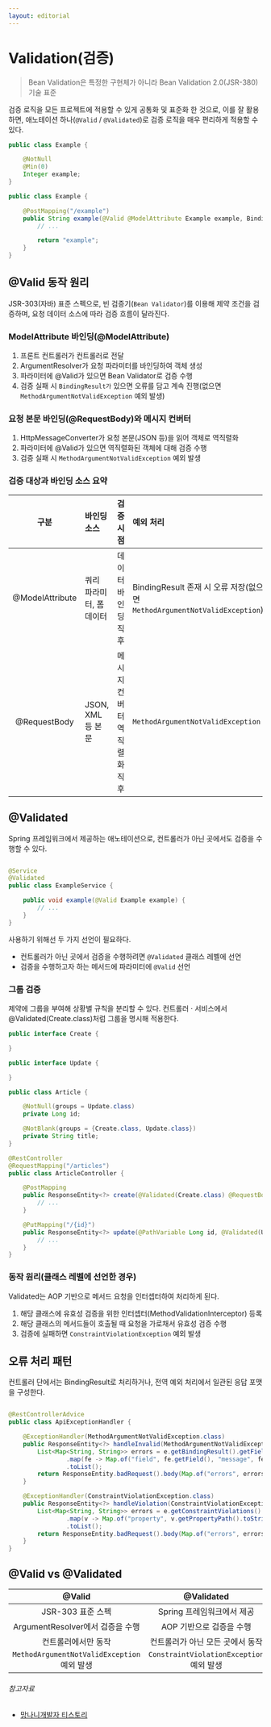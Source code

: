 ```yaml
---
layout: editorial
---
```


# Validation(검증)

> Bean Validation은 특정한 구현체가 아니라 Bean Validation 2.0(JSR-380) 기술 표준

검증 로직을 모든 프로젝트에 적용할 수 있게 공통화 및 표준화 한 것으로, 이를 잘 활용하면, 애노테이션 하나(`@Valid` / `@Validated`)로 검증 로직을 매우 편리하게 적용할 수 있다.

```java
public class Example {

    @NotNull
    @Min(0)
    Integer example;
}
```

```java
public class Example {

    @PostMapping("/example")
    public String example(@Valid @ModelAttribute Example example, BindingResult bindingResult) {
        // ...

        return "example";
    }
}
```

## @Valid 동작 원리

JSR-303(자바) 표준 스펙으로, 빈 검증기(`Bean Validator`)를 이용해 제약 조건을 검증하며, 요청 데이터 소스에 따라 검증 흐름이 달라진다.

### ModelAttribute 바인딩(@ModelAttribute)

1. 프론트 컨트롤러가 컨트롤러로 전달
2. ArgumentResolver가 요청 파라미터를 바인딩하여 객체 생성
3. 파라미터에 @Valid가 있으면 Bean Validator로 검증 수행
4. 검증 실패 시 `BindingResult가` 있으면 오류를 담고 계속 진행(없으면 `MethodArgumentNotValidException` 예외 발생)

### 요청 본문 바인딩(@RequestBody)와 메시지 컨버터

1. HttpMessageConverter가 요청 본문(JSON 등)을 읽어 객체로 역직렬화
2. 파라미터에 @Valid가 있으면 역직렬화된 객체에 대해 검증 수행
3. 검증 실패 시 `MethodArgumentNotValidException` 예외 발생

### 검증 대상과 바인딩 소스 요약

|       구분        | 바인딩 소스         | 검증 시점           | 예외 처리                                                           |
|:---------------:|:---------------|:----------------|:----------------------------------------------------------------|
| @ModelAttribute | 쿼리 파라미터, 폼 데이터 | 데이터 바인딩 직후      | BindingResult 존재 시 오류 저장(없으면 `MethodArgumentNotValidException`) |
|  @RequestBody   | JSON, XML 등 본문 | 메시지 컨버터 역직렬화 직후 | `MethodArgumentNotValidException`                               |

## @Validated

Spring 프레임워크에서 제공하는 애노테이션으로, 컨트롤러가 아닌 곳에서도 검증을 수행할 수 있다.

```java

@Service
@Validated
public class ExampleService {

    public void example(@Valid Example example) {
        // ...
    }
}
```

사용하기 위해선 두 가지 선언이 필요하다.

- 컨트롤러가 아닌 곳에서 검증을 수행하려면 `@Validated` 클래스 레벨에 선언
- 검증을 수행하고자 하는 메서드에 파라미터에 `@Valid` 선언

### 그룹 검증

제약에 그룹을 부여해 상황별 규칙을 분리할 수 있다. 컨트롤러 · 서비스에서 @Validated(Create.class)처럼 그룹을 명시해 적용한다.

```java
public interface Create {

}

public interface Update {

}

public class Article {

    @NotNull(groups = Update.class)
    private Long id;

    @NotBlank(groups = {Create.class, Update.class})
    private String title;
}

@RestController
@RequestMapping("/articles")
public class ArticleController {

    @PostMapping
    public ResponseEntity<?> create(@Validated(Create.class) @RequestBody Article article) {
        // ...
    }

    @PutMapping("/{id}")
    public ResponseEntity<?> update(@PathVariable Long id, @Validated(Update.class) @RequestBody Article article) {
        // ...
    }
}
```

### 동작 원리(클래스 레벨에 선언한 경우)

Validated는 AOP 기반으로 메서드 요청을 인터셉터하여 처리하게 된다.

1. 해당 클래스에 유효성 검증을 위한 인터셉터(MethodValidationInterceptor) 등록
2. 해당 클래스의 메서드들이 호출될 때 요청을 가로채서 유효성 검증 수행
3. 검증에 실패하면 `ConstraintViolationException` 예외 발생

## 오류 처리 패턴

컨트롤러 단에서는 BindingResult로 처리하거나, 전역 예외 처리에서 일관된 응답 포맷을 구성한다.

```java

@RestControllerAdvice
public class ApiExceptionHandler {

    @ExceptionHandler(MethodArgumentNotValidException.class)
    public ResponseEntity<?> handleInvalid(MethodArgumentNotValidException e) {
        List<Map<String, String>> errors = e.getBindingResult().getFieldErrors().stream()
                .map(fe -> Map.of("field", fe.getField(), "message", fe.getDefaultMessage()))
                .toList();
        return ResponseEntity.badRequest().body(Map.of("errors", errors));
    }

    @ExceptionHandler(ConstraintViolationException.class)
    public ResponseEntity<?> handleViolation(ConstraintViolationException e) {
        List<Map<String, String>> errors = e.getConstraintViolations().stream()
                .map(v -> Map.of("property", v.getPropertyPath().toString(), "message", v.getMessage()))
                .toList();
        return ResponseEntity.badRequest().body(Map.of("errors", errors));
    }
}
```

## @Valid vs @Validated

|                 @Valid                  |              @Validated              |
|:---------------------------------------:|:------------------------------------:|
|              JSR-303 표준 스펙              |          Spring 프레임워크에서 제공           |
|        ArgumentResolver에서 검증을 수행        |           AOP 기반으로 검증을 수행            |
|               컨트롤러에서만 동작                |          컨트롤러가 아닌 모든 곳에서 동작          |
| `MethodArgumentNotValidException` 예외 발생 | `ConstraintViolationException` 예외 발생 |

###### 참고자료

- [망나니개발자 티스토리](https://mangkyu.tistory.com/174)